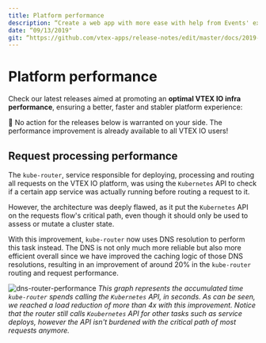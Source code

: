 ```yaml
---
title: Platform performance
description: “Create a web app with more ease with help from Events' expanding functionalities.”
date: “09/13/2019"
git: “https://github.com/vtex-apps/release-notes/edit/master/docs/2019-week-36/events-context.md”
---
```


# Platform performance

Check our latest releases aimed at promoting an  **optimal VTEX IO infra performance**, ensuring a better, faster and stabler platform experience:

:eyes: No action for the releases below is warranted on your side. The performance improvement is already available to all VTEX IO users!

## Request processing performance

The `kube-router`, service responsible for deploying, processing and routing all requests on the VTEX IO platform, was using the `Kubernetes` API to check if a certain app service was actually running before routing a request to it. 

However, the architecture was deeply flawed, as it put the `Kubernetes` API on the requests flow's critical path, even though it should only be used to assess or mutate a cluster state.

With this improvement, `kube-router` now uses DNS resolution to perform this task instead. The DNS is not only much more reliable but also more efficient overall since we have improved the caching logic of those DNS resolutions, resulting in an improvement of around 20% in the `kube-router` routing and request performance.


![dns-router-performance](https://user-images.githubusercontent.com/52087100/64883388-a1f04680-d635-11e9-863d-dde265608c8e.png)
*This graph represents the accumulated time `kube-router` spends calling the `Kubernetes` API, in seconds. As can be seen, we reached a load reduction of more than 4x with this improvement. Notice that the router still calls `Koubernetes` API for other tasks such as service deploys, however the API isn't burdened with the critical path of most requests anymore.*
